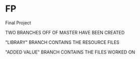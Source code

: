 # FP
Final Project

TWO BRANCHES OFF OF MASTER HAVE BEEN CREATED

"LIBRARY" BRANCH CONTAINS THE RESOURCE FILES

"ADDED VALUE" BRANCH CONTAINS THE FILES WORKED ON
